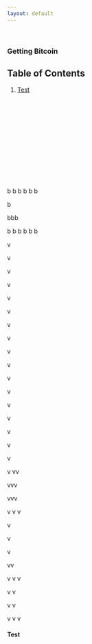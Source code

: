 ```yaml
---
layout: default
---
```

<br/>

### Getting Bitcoin

## Table of Contents

1.  [Test](#Test)

<br/>
<br/>
<br/>
<br/>
<br/>
<br/>
<br/><br/>
<br/>
<br/>
<br/>
<br/>
b
b
b
b
b
b



b

bbb



b
b
b
b
b
b




v

v

v

v

v

v

v

v

v

v

v

v


v

v

v

v

v


v
vv


vvv



vvv


v
v
v


v

v

v



vv

v
v
v



v
v


v
v

v
v
v


#### Test
